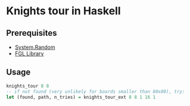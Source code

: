 # Knights tour in Haskell

## Prerequisites

* [System.Random](http://hackage.haskell.org/package/random)
* [FGL Library](http://hackage.haskell.org/package/fgl)

## Usage

```haskell
knights_tour 8 8
-- if not found (very unlikely for boards smaller than 80x80), try:
let (found, path, n_tries) = knights_tour_ext 8 8 1 16 1
```
